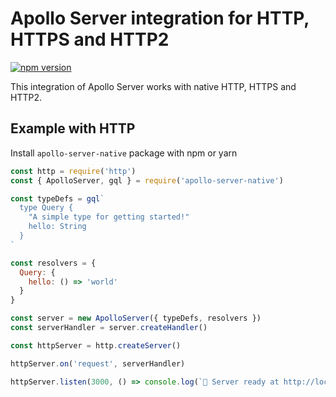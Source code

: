 # Apollo Server integration for HTTP, HTTPS and HTTP2

[![npm version](https://badge.fury.io/js/apollo-server-native.svg)](https://badge.fury.io/js/apollo-server-native)

This integration of Apollo Server works with native HTTP, HTTPS and HTTP2.

## Example with HTTP
Install `apollo-server-native` package with npm or yarn

```js
const http = require('http')
const { ApolloServer, gql } = require('apollo-server-native')

const typeDefs = gql`
  type Query {
    "A simple type for getting started!"
    hello: String
  }
`

const resolvers = {
  Query: {
    hello: () => 'world'
  }
}

const server = new ApolloServer({ typeDefs, resolvers })
const serverHandler = server.createHandler()

const httpServer = http.createServer()

httpServer.on('request', serverHandler)

httpServer.listen(3000, () => console.log(`🚀 Server ready at http://localhost:3000`))
```